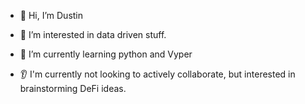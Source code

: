 - 👋 Hi, I’m Dustin
- 👀 I’m interested in data driven stuff.
- 🌱 I’m currently learning python and Vyper

- 👂 I'm currently not looking to actively collaborate, but interested in brainstorming DeFi ideas.


<!---
dustinfp/dustinfp is a ✨ special ✨ repository because its `README.md` (this file) appears on your GitHub profile.
You can click the Preview link to take a look at your changes.
--->
